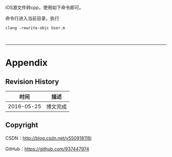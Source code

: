 iOS源文件转cpp，使用如下命令即可。

命令行进入当前目录，执行

```
clang -rewrite-objc User.m
```

&#160;

----------

# Appendix

## Revision History

| 时间 | 描述 |
| ---- | ---- |
| 2016-05-25 | 博文完成 |

## Copyright

CSDN：http://blog.csdn.net/y550918116j

GitHub：https://github.com/937447974